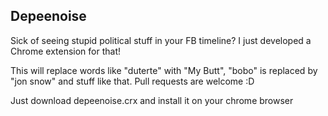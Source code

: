 ## Depeenoise 

Sick of seeing stupid political stuff in your FB timeline?
I just developed a Chrome extension for that!


This will replace words like "duterte" with "My Butt", "bobo" is replaced by "jon snow" and stuff like that.
Pull requests are welcome :D

Just download depeenoise.crx and install it on your chrome browser
